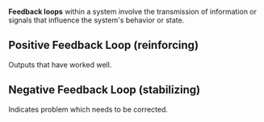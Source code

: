 
**Feedback loops** within a system involve the transmission of information or signals that influence the system's behavior or state. 

## Positive Feedback Loop (reinforcing)

Outputs that have worked well.

## Negative Feedback Loop (stabilizing)

Indicates problem which needs to be corrected.
